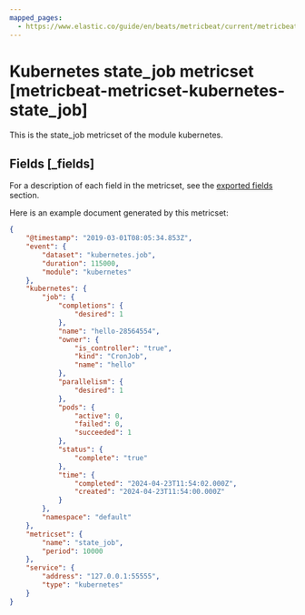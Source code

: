 ```yaml
---
mapped_pages:
  - https://www.elastic.co/guide/en/beats/metricbeat/current/metricbeat-metricset-kubernetes-state_job.html
---
```


<!-- This file is generated! See scripts/mage/docs_collector.go -->

# Kubernetes state_job metricset [metricbeat-metricset-kubernetes-state_job]

This is the state_job metricset of the module kubernetes.

## Fields [_fields]

For a description of each field in the metricset, see the [exported fields](/reference/metricbeat/exported-fields-kubernetes.md) section.

Here is an example document generated by this metricset:

```json
{
    "@timestamp": "2019-03-01T08:05:34.853Z",
    "event": {
        "dataset": "kubernetes.job",
        "duration": 115000,
        "module": "kubernetes"
    },
    "kubernetes": {
        "job": {
            "completions": {
                "desired": 1
            },
            "name": "hello-28564554",
            "owner": {
                "is_controller": "true",
                "kind": "CronJob",
                "name": "hello"
            },
            "parallelism": {
                "desired": 1
            },
            "pods": {
                "active": 0,
                "failed": 0,
                "succeeded": 1
            },
            "status": {
                "complete": "true"
            },
            "time": {
                "completed": "2024-04-23T11:54:02.000Z",
                "created": "2024-04-23T11:54:00.000Z"
            }
        },
        "namespace": "default"
    },
    "metricset": {
        "name": "state_job",
        "period": 10000
    },
    "service": {
        "address": "127.0.0.1:55555",
        "type": "kubernetes"
    }
}
```
